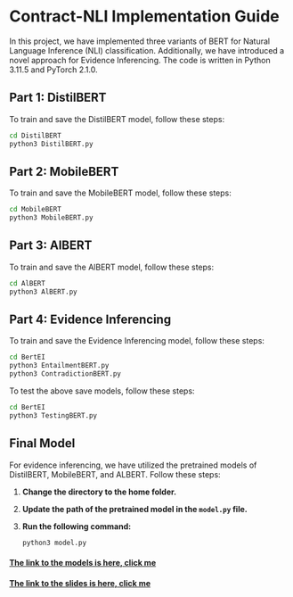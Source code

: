 # Contract-NLI Implementation Guide

In this project, we have implemented three variants of BERT for Natural Language Inference (NLI) classification. Additionally, we have introduced a novel approach for Evidence Inferencing. The code is written in Python 3.11.5 and PyTorch 2.1.0.

## Part 1: DistilBERT

To train and save the DistilBERT model, follow these steps:

```bash
cd DistilBERT
python3 DistilBERT.py
```

## Part 2: MobileBERT

To train and save the MobileBERT model, follow these steps:

```bash
cd MobileBERT
python3 MobileBERT.py
```

## Part 3: AlBERT

To train and save the AlBERT model, follow these steps:

```bash
cd AlBERT
python3 AlBERT.py
```

## Part 4: Evidence Inferencing

To train and save the Evidence Inferencing model, follow these steps:

```bash
cd BertEI
python3 EntailmentBERT.py
python3 ContradictionBERT.py
```

To test the above save models, follow these steps:

```bash
cd BertEI
python3 TestingBERT.py
```



## Final Model

For evidence inferencing, we have utilized the pretrained models of DistilBERT, MobileBERT, and ALBERT. Follow these steps:

1. **Change the directory to the home folder.**
   
2. **Update the path of the pretrained model in the `model.py` file.**

3. **Run the following command:**

   ```bash
   python3 model.py
    ```

#### [The link to the models is here, click me](https://iiitaphyd-my.sharepoint.com/:f:/g/personal/patanjali_b_research_iiit_ac_in/EnBKyavrLtlHiUJ8WJmFyusB32oHBwlRrg34c5jrIojfGQ?e=qeFfw2)

#### [The link to the slides is here, click me](https://www.canva.com/design/DAFzTnMjhR0/DMXuGuzsDJhfkawyqc3_NA/edit?utm_content=DAFzTnMjhR0&utm_campaign=designshare&utm_medium=link2&utm_source=sharebutton)




